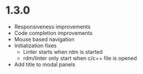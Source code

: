 # 1.3.0
* Responsiveness improvements
* Code completion improvements
* Mouse based navigation
* Initialization fixes
    * Linter starts when rdm is started
    * rdm/linter only start when c/c++ file is opened
* Add title to modal panels
